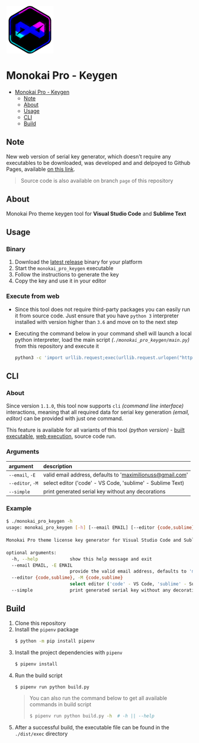 <img src="./data/icons/icon_main.png" height=128>

# Monokai Pro - Keygen

- [Monokai Pro - Keygen](#monokai-pro---keygen)
  - [Note](#note)
  - [About](#about)
  - [Usage](#usage)
  - [CLI](#cli)
  - [Build](#build)


## Note
New web version of serial key generator, which doesn't require any executables to be downloaded, was developed and and delpoyed to Github Pages, available [on this link](https://maximilionus.github.io/monokai_pro_keygen).

> Source code is also available on branch `page` of this repository


## About

Monokai Pro theme keygen tool for **Visual Studio Code** and **Sublime Text**


## Usage
### Binary
1. Download the [latest release](https://github.com/maximilionus/monokai_pro_keygen/releases/latest/) binary for your platform
2. Start the `monokai_pro_keygen` executable
3. Follow the instructions to generate the key
4. Copy the key and use it in your editor

### Execute from web
- Since this tool does not require third-party packages you can easily run it from source code. Just ensure that you have `python 3` interpreter installed with version higher than `3.6` and move on to the next step

- Executing the command below in your command shell will launch a local python interpreter, load the main script *(`./monokai_pro_keygen/main.py`)* from this repository and execute it
    ```bash
    python3 -c 'import urllib.request;exec(urllib.request.urlopen("https://github.com/maximilionus/monokai_pro_keygen/raw/master/monokai_pro_keygen/main.py").read())'
    ```


## CLI
### About
Since version `1.1.0`, this tool now supports `cli` *(command line interface)* interactions, meaning that all required data for serial key generation *(email, editor)* can be provided with just one command.

This feature is available for all variants of this tool *(python version)* - [built executable](#binary), [web execution](#execute-from-web), source code run.

### Arguments
| argument         | description                                                |
| :--------------- | :--------------------------------------------------------- |
| `--email`, `-E`  | valid email address, defaults to 'maximilionuss@gmail.com' |
| `--editor`, `-M` | select editor ('code' - VS Code, 'sublime' - Sublime Text) |
| `--simple`       | print generated serial key without any decorations         |

### Example
```bash
$ ./monokai_pro_keygen -h
usage: monokai_pro_keygen [-h] [--email EMAIL] [--editor {code,sublime}] [--simple]

Monokai Pro theme license key generator for Visual Studio Code and Sublime Text

optional arguments:
  -h, --help            show this help message and exit
  --email EMAIL, -E EMAIL
                        provide the valid email address, defaults to 'maximilionuss@gmail.com'
  --editor {code,sublime}, -M {code,sublime}
                        select editor ('code' - VS Code, 'sublime' - Sublime Text)
  --simple              print generated serial key without any decorations
```


## Build
1. Clone this repository
2. Install the `pipenv` package
   ```bash
   $ python -m pip install pipenv
   ```
3. Install the project dependencies with `pipenv`
   ```bash
   $ pipenv install
   ```
4. Run the build script
   ```bash
   $ pipenv run python build.py
   ```
   > You can also run the command below to get all available commands in build script
   > ```bash
   > $ pipenv run python build.py -h  # -h || --help
   > ```
5. After a successful build, the executable file can be found in the `./dist/exec` directory
